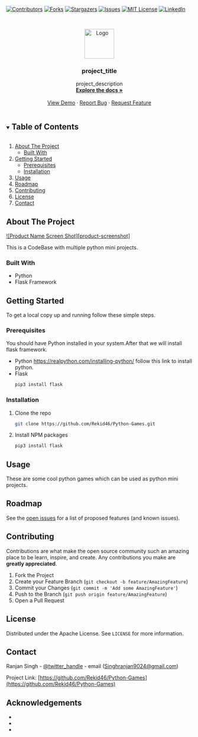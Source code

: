 <!-- PROJECT SHIELDS -->
<!--
*** I'm using markdown "reference style" links for readability.
*** Reference links are enclosed in brackets [ ] instead of parentheses ( ).
*** See the bottom of this document for the declaration of the reference variables
*** for contributors-url, forks-url, etc. This is an optional, concise syntax you may use.
*** https://www.markdownguide.org/basic-syntax/#reference-style-links
-->
[![Contributors][contributors-shield]][contributors-url]
[![Forks][forks-shield]][forks-url]
[![Stargazers][stars-shield]][stars-url]
[![Issues][issues-shield]][issues-url]
[![MIT License][license-shield]][license-url]
[![LinkedIn][linkedin-shield]][linkedin-url]



<!-- PROJECT LOGO -->
<br />
<p align="center">
  <a href="https://github.com/Rekid46/Python-Games">
    <img src="images/logo.png" alt="Logo" width="80" height="80">
  </a>

  <h3 align="center">project_title</h3>

  <p align="center">
    project_description
    <br />
    <a href="https://github.com/Rekid46/Python-Games"><strong>Explore the docs »</strong></a>
    <br />
    <br />
    <a href="https://github.com/Rekid46/Python-Games">View Demo</a>
    ·
    <a href="https://github.com/Rekid46/Python-Games/issues">Report Bug</a>
    ·
    <a href="https://github.com/Rekid46/Python-Games/issues">Request Feature</a>
  </p>
</p>



<!-- TABLE OF CONTENTS -->
<details open="open">
  <summary><h2 style="display: inline-block">Table of Contents</h2></summary>
  <ol>
    <li>
      <a href="#about-the-project">About The Project</a>
      <ul>
        <li><a href="#built-with">Built With</a></li>
      </ul>
    </li>
    <li>
      <a href="#getting-started">Getting Started</a>
      <ul>
        <li><a href="#prerequisites">Prerequisites</a></li>
        <li><a href="#installation">Installation</a></li>
      </ul>
    </li>
    <li><a href="#usage">Usage</a></li>
    <li><a href="#roadmap">Roadmap</a></li>
    <li><a href="#contributing">Contributing</a></li>
    <li><a href="#license">License</a></li>
    <li><a href="#contact">Contact</a></li>
  </ol>
</details>



<!-- ABOUT THE PROJECT -->
## About The Project

[![Product Name Screen Shot][product-screenshot]](https://example.com)

This is a CodeBase with multiple python mini projects.


### Built With

* Python
* Flask Framework



<!-- GETTING STARTED -->
## Getting Started

To get a local copy up and running follow these simple steps.

### Prerequisites

You should have Python installed in your system.After that we will install flask framework.
* Python 
https://realpython.com/installing-python/
follow this link to install python.
* Flask
  ```sh
  pip3 install flask
  ```

### Installation

1. Clone the repo
   ```sh
   git clone https://github.com/Rekid46/Python-Games.git
   ```
2. Install NPM packages
   ```sh
   pip3 install flask
   ```



<!-- USAGE EXAMPLES -->
## Usage

These are some cool python games which can be used as python mini projects.


<!-- ROADMAP -->
## Roadmap

See the [open issues](https://github.com/Rekid46/Python-Games/issues) for a list of proposed features (and known issues).



<!-- CONTRIBUTING -->
## Contributing

Contributions are what make the open source community such an amazing place to be learn, inspire, and create. Any contributions you make are **greatly appreciated**.

1. Fork the Project
2. Create your Feature Branch (`git checkout -b feature/AmazingFeature`)
3. Commit your Changes (`git commit -m 'Add some AmazingFeature'`)
4. Push to the Branch (`git push origin feature/AmazingFeature`)
5. Open a Pull Request



<!-- LICENSE -->
## License

Distributed under the Apache License. See `LICENSE` for more information.



<!-- CONTACT -->
## Contact

Ranjan Singh - [@twitter_handle](https://twitter.com/lifeofranjan) - email (Singhranjan9024@gmail.com)

Project Link: [https://github.com/Rekid46/Python-Games](https://github.com/Rekid46/Python-Games)



<!-- ACKNOWLEDGEMENTS -->
## Acknowledgements

* []()
* []()
* []()





<!-- MARKDOWN LINKS & IMAGES -->
<!-- https://www.markdownguide.org/basic-syntax/#reference-style-links -->
[contributors-shield]: https://img.shields.io/github/contributors/Rekid46/Python-Games.svg?style=for-the-badge
[contributors-url]: https://github.com/Rekid46/Python-Games/graphs/contributors
[forks-shield]: https://img.shields.io/github/forks/Rekid46/Python-Games.svg?style=for-the-badge
[forks-url]: https://github.com/Rekid46/Python-Games/network/members
[stars-shield]: https://img.shields.io/github/stars/Rekid46/Python-Games.svg?style=for-the-badge
[stars-url]: https://github.com/Rekid46/Python-Games/stargazers
[issues-shield]: https://img.shields.io/github/issues/Rekid46/Python-Games.svg?style=for-the-badge
[issues-url]: https://github.com/Rekid46/Python-Games/issues
[license-shield]: https://img.shields.io/github/license/Rekid46/Python-Games.svg?style=for-the-badge
[license-url]: https://github.com/Rekid46/Python-Games/blob/master/LICENSE.txt
[linkedin-shield]: https://img.shields.io/badge/-LinkedIn-black.svg?style=for-the-badge&logo=linkedin&colorB=555
[linkedin-url]: https://linkedin.com/in/Rekid46

